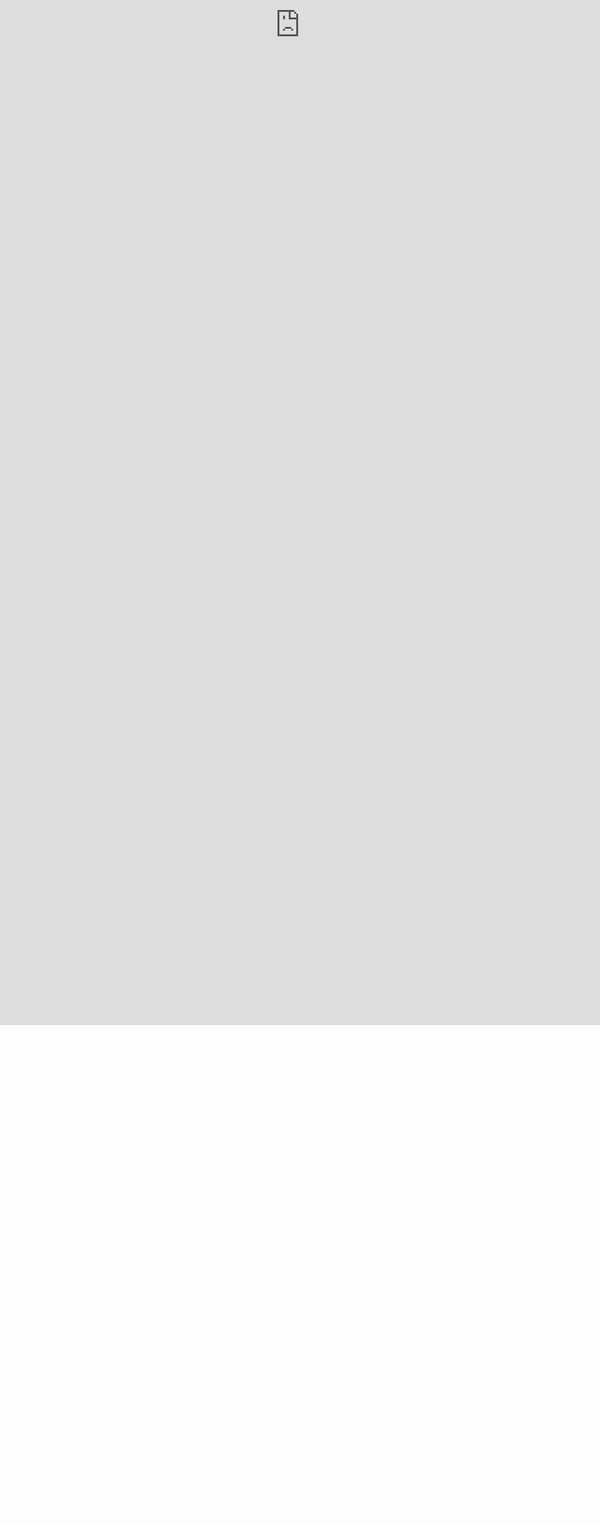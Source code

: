 ```yaml
---
title: Resume
icon: fas fa-stream
order: 2
---
```


<iframe src="https://ankushpratap95.github.io/resmue_ankush.pdf" frameborder="0" allowfullscreen
      style="position:absolute;top:0;left:0;width:100%;height:80%;"></iframe>

[Click Here to Download](https://ankushpratap95.github.io/resmue_ankush.pdf "download")
